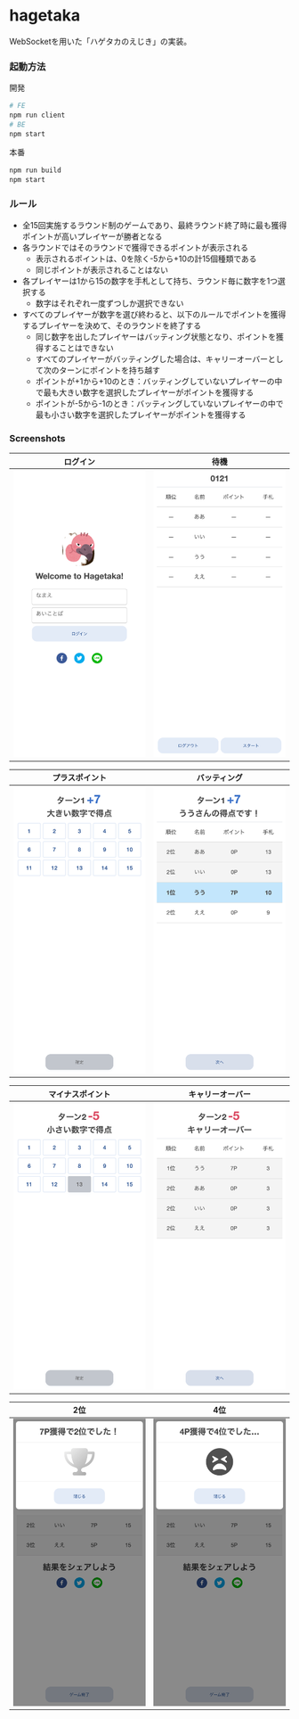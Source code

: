 # hagetaka
WebSocketを用いた「ハゲタカのえじき」の実装。

### 起動方法
開発

```sh
# FE
npm run client
# BE
npm start
```

本番

```sh
npm run build
npm start
```

### ルール
- 全15回実施するラウンド制のゲームであり、最終ラウンド終了時に最も獲得ポイントが高いプレイヤーが勝者となる
- 各ラウンドではそのラウンドで獲得できるポイントが表示される
  - 表示されるポイントは、0を除く-5から+10の計15個種類である
  - 同じポイントが表示されることはない
- 各プレイヤーは1から15の数字を手札として持ち、ラウンド毎に数字を1つ選択する
  - 数字はそれぞれ一度ずつしか選択できない
- すべてのプレイヤーが数字を選び終わると、以下のルールでポイントを獲得するプレイヤーを決めて、そのラウンドを終了する
  - 同じ数字を出したプレイヤーはバッティング状態となり、ポイントを獲得することはできない
  - すべてのプレイヤーがバッティングした場合は、キャリーオーバーとして次のターンにポイントを持ち越す
  - ポイントが+1から+10のとき：バッティングしていないプレイヤーの中で最も大きい数字を選択したプレイヤーがポイントを獲得する
  - ポイントが-5から-1のとき：バッティングしていないプレイヤーの中で最も小さい数字を選択したプレイヤーがポイントを獲得する
 
### Screenshots
|ログイン|待機|
|--|--|
|<img src="https://github.com/mtsml/hagetaka/blob/images/login.png" width="300px">|<img src="https://github.com/mtsml/hagetaka/blob/images/wait.png" width="300px">|

|プラスポイント|バッティング|
|--|--|
|<img src="https://github.com/mtsml/hagetaka/blob/images/play_pluspoint.png" width="300px">|<img src="https://github.com/mtsml/hagetaka/blob/images/play_conflict.png" width="300px">|

|マイナスポイント|キャリーオーバー|
|--|--|
|<img src="https://github.com/mtsml/hagetaka/blob/images/play_minuspoint.png" width="300px">|<img src="https://github.com/mtsml/hagetaka/blob/images/play_carryover.png" width="300px">|

|2位|4位|
|--|--|
|<img src="https://github.com/mtsml/hagetaka/blob/images/result_2nd.png" width="300px">|<img src="https://github.com/mtsml/hagetaka/blob/images/result_4th.png" width="300px">|
